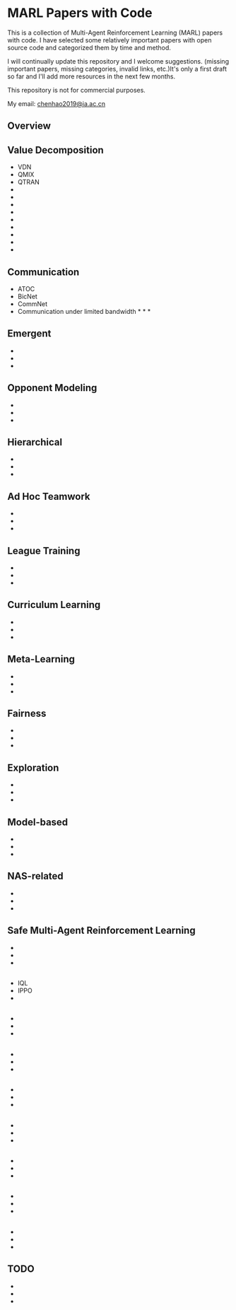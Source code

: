 # MARL Papers with Code
This is a collection of Multi-Agent Reinforcement Learning (MARL) papers with code. I have selected some relatively important papers with open source code and categorized them by time and method.

I will continually update this repository and I welcome suggestions. (missing important papers, missing categories, invalid links, etc.)It's only a first draft so far and I'll add more resources in the next few months.

This repository is not for commercial purposes.

My email: chenhao2019@ia.ac.cn

## Overview

## Value Decomposition
* VDN
* QMIX
* QTRAN
* 
* 
* 
* 
* 
* 
* 
* 
* 

## Communication
* ATOC
* BicNet
* CommNet
* Communication under limited bandwidth
   * 
   *
   *

## Emergent
* 
* 
* 

## Opponent Modeling
* 
* 
* 

## Hierarchical
* 
* 
* 

## Ad Hoc Teamwork
* 
* 
* 

## League Training
* 
* 
* 

## Curriculum Learning
* 
* 
* 

## Meta-Learning
* 
* 
* 

## Fairness 
* 
* 
*

## Exploration
* 
* 
*

## Model-based
* 
* 
*

## NAS-related
* 
* 
*

## Safe Multi-Agent Reinforcement Learning
* 
* 
*

## 
* IQL
* IPPO
*

## 
* 
* 
*

## 
* 
* 
*

## 
* 
* 
*

## 
* 
* 
*

## 
* 
* 
*

## 
* 
* 
*

## 
* 
* 
*



## TODO
* 
* 
*


